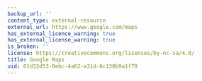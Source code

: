```yaml
---
backup_url: ''
content_type: external-resource
external_url: https://www.google.com/maps
has_external_licence_warning: true
has_external_license_warning: true
is_broken: ''
license: https://creativecommons.org/licenses/by-nc-sa/4.0/
title: Google Maps
uid: 01d32d53-0ebc-4a62-a31d-6c130b9a1f79
---
```

